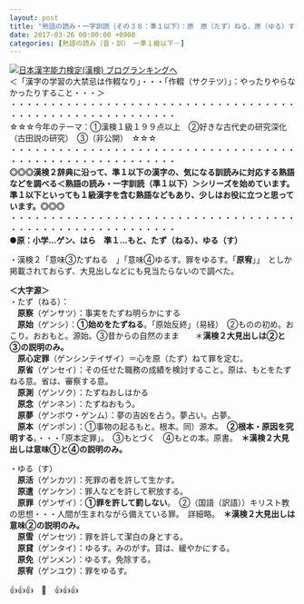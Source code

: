 ```yaml
---
layout: post
title: "熟語の読み・一字訓読（その３８：準１以下）：原　原（たず）ねる、原（ゆる）す"
date: 2017-03-26 00:00:00 +0900
categories: [熟語の読み（音・訓）　ー準１級以下－]
---
```


[![](/syuusyuu9701/assets/images/熟語の読み・一字訓読（その３８：準１以下）：原-原（たず）ねる、原（ゆる）す-br_c_3028_1.gif)](http://blog.with2.net/link.php?1659096:3028 "日本漢字能力検定(漢検) ブログランキングへ")[日本漢字能力検定(漢検) ブログランキングへ](http://blog.with2.net/link.php?1659096:3028)  
＜「漢字の学習の大禁忌は作輟なり」・・・「作輟（サクテツ）」：やったりやらなかったりすること・・・＞  
・・・・・・・・・・・・・・・・・・・・・・・・・・・・・・・・・・・・・・・・・・・・・・・・・・・・・・・・・  
☆☆☆今年のテーマ：①漢検１級１９９点以上　②好きな古代史の研究深化（古田説の研究）　③（非公開）　☆☆☆　　  
・・・・・・・・・・・・・・・・・・・・・・・・・・・・・・・・・・・・・・・・・・・・・・・・・・・・・・・・・  
**◎◎◎漢検２辞典に沿って、準１以下の漢字の、気になる訓読みに対応する熟語などを調べる＜熟語の読み・一字訓読（準１以下）＞シリーズを始めています。準１以下といっても１級漢字を含む熟語などもあり、少しはお役に立つと思っています。◎◎◎**  
・・・・・・・・・・・・・・・・・・・・・・・・・・・・・・・・・・・・・・・・・・・・・・・・・・・・・・・・・  
**●原：小学…ゲン、はら　準１…もと、たず（ねる）、ゆる（す）**  
  
・漢検２「意味③たずねる　」「意味④ゆるす。罪をゆるす。「**原宥**」」　としか掲載されておらず、大見出しなどにも見当たらないので調べた。  
  
**＜大字源＞**  
・たず（ねる）：  
　**原察**（ゲンサツ）：事実をたずね明らかにする  
　**原始**（ゲンシ）：**①始めをたずねる**。「原始反終」（易経）　②ものの初め。おこり。おおもと。源始。③昔からの自然のまま　　＊**漢検２大見出しは②と③の説明のみ。**  
　**原心定罪**（ゲンシンテイザイ）＝心を原（たず）ねて罪を定む。  
　**原省**（ゲンセイ）：その任せた職務の成績を検討すること。原は、もとをたずねる意。省は、審察する意。  
　**原測**（ゲンソク）：たずねおしはかる  
　**原念**（ゲンネン）：たずねおもう。  
　**原夢**（ゲンボウ・ゲンム）：夢の吉凶を占う。夢占い。占夢。  
　**原本**（ゲンポン）：①事物の起るもと。根本。同）源本。　**②根本・原因を究明する**。・・・「原本定罪」。　③もとづく　④もとの本。原書。　**＊漢検２大見出しは意味①と④の説明のみ。**  
  
・ゆる（す）  
　**原活**（ゲンカツ）：死罪の者を許して生かす。  
　**原遣**（ゲンケン）：罪人などを許して釈放する。  
　**原罪**（ゲンザイ）：**①罪を許して罰しない**。　②（国語（訳語））キリスト教の思想・・・人間が生まれながら備えている罪。　詳細略。　**＊漢検２大見出しは意味②の説明のみ。**  
　**原雪**（ゲンセツ）：罪を許して潔白の身とする。  
　**原貸**（ゲンタイ）：ゆるす。みのがす。貸は、緩やかにする。  
　**原免**（ゲンメン）：ゆるす。免除する。  
　**原宥**（ゲンユウ）：罪をゆるす。  
  
👍👍👍　🐔　👍👍👍  